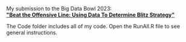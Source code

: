 My submission to the Big Data Bowl 2023:  
[**"Beat the Offensive Line: Using Data To Determine Blitz Strategy"**](https://www.kaggle.com/code/dominicborsani/big-data-bowl)    

The Code folder includes all of my code.  Open the RunAll.R file to see general instructions.  
